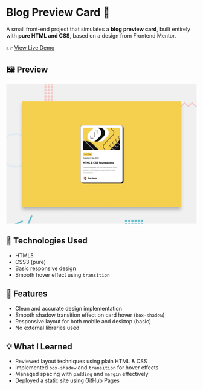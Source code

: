 # Blog Preview Card 🎴

A small front-end project that simulates a **blog preview card**, built entirely with **pure HTML and CSS**, based on a design from Frontend Mentor.

👉 [View Live Demo](https://hai-vu-6903.github.io/blog-preview-card-main/)

## 🖼 Preview

![Design preview for the Blog preview card coding challenge](./preview.jpg)

## 🔧 Technologies Used

- HTML5  
- CSS3 (pure)
- Basic responsive design
- Smooth hover effect using `transition`

## 🚀 Features

- Clean and accurate design implementation
- Smooth shadow transition effect on card hover (`box-shadow`)
- Responsive layout for both mobile and desktop (basic)
- No external libraries used

## 💡 What I Learned

- Reviewed layout techniques using plain HTML & CSS
- Implemented `box-shadow` and `transition` for hover effects
- Managed spacing with `padding` and `margin` effectively
- Deployed a static site using GitHub Pages
